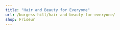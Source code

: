 ```yaml
---
title: "Hair and Beauty for Everyone"
url: /burgess-hill/hair-and-beauty-for-everyone/
shop: Friseur
---
```

